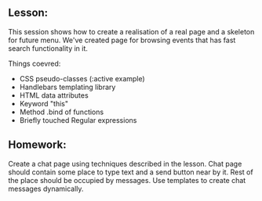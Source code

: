 Lesson:
-------
This session shows how to create a realisation of a real page and a skeleton for future menu.
We've created page for browsing events that has fast search functionality in it.

Things coevred:
- CSS pseudo-classes (:active example)
- Handlebars templating library
- HTML data attributes
- Keyword "this"
- Method .bind of functions
- Briefly touched Regular expressions


Homework:
---------
Create a chat page using techniques described in the lesson.
Chat page should contain some place to type text and a send button near by it.
Rest of the place should be occupied by messages.
Use templates to create chat messages dynamically.

